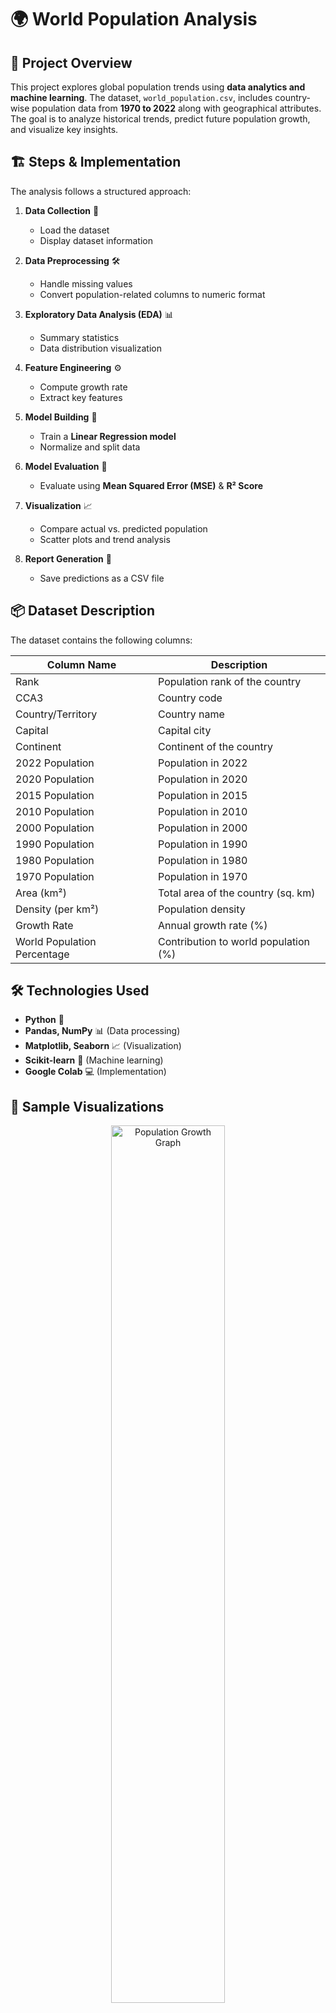 # 🌍 World Population Analysis

## 📌 Project Overview
This project explores global population trends using **data analytics and machine learning**. The dataset, `world_population.csv`, includes country-wise population data from **1970 to 2022** along with geographical attributes. The goal is to analyze historical trends, predict future population growth, and visualize key insights.

## 🏗️ Steps & Implementation
The analysis follows a structured approach:

1. **Data Collection** 📂  
   - Load the dataset
   - Display dataset information

2. **Data Preprocessing** 🛠️  
   - Handle missing values
   - Convert population-related columns to numeric format

3. **Exploratory Data Analysis (EDA)** 📊  
   - Summary statistics
   - Data distribution visualization

4. **Feature Engineering** ⚙️  
   - Compute growth rate
   - Extract key features

5. **Model Building** 🤖  
   - Train a **Linear Regression model**
   - Normalize and split data

6. **Model Evaluation** 🎯  
   - Evaluate using **Mean Squared Error (MSE)** & **R² Score**

7. **Visualization** 📈  
   - Compare actual vs. predicted population
   - Scatter plots and trend analysis

8. **Report Generation** 📜  
   - Save predictions as a CSV file

## 📦 Dataset Description
The dataset contains the following columns:

| Column Name               | Description                            |
|---------------------------|----------------------------------------|
| Rank                      | Population rank of the country        |
| CCA3                      | Country code                          |
| Country/Territory         | Country name                          |
| Capital                   | Capital city                          |
| Continent                 | Continent of the country              |
| 2022 Population           | Population in 2022                    |
| 2020 Population           | Population in 2020                    |
| 2015 Population           | Population in 2015                    |
| 2010 Population           | Population in 2010                    |
| 2000 Population           | Population in 2000                    |
| 1990 Population           | Population in 1990                    |
| 1980 Population           | Population in 1980                    |
| 1970 Population           | Population in 1970                    |
| Area (km²)                | Total area of the country (sq. km)    |
| Density (per km²)         | Population density                    |
| Growth Rate               | Annual growth rate (%)                |
| World Population Percentage | Contribution to world population (%) |

## 🛠️ Technologies Used
- **Python** 🐍
- **Pandas, NumPy** 📊 (Data processing)
- **Matplotlib, Seaborn** 📈 (Visualization)
- **Scikit-learn** 🤖 (Machine learning)
- **Google Colab** 💻 (Implementation)

## 📸 Sample Visualizations
<div align="center">
  <img src="https://via.placeholder.com/600x300.png?text=Population+Graph" alt="Population Growth Graph" width="60%">
</div>

## 🚀 How to Run
1. **Clone the Repository:**
   ```bash
   git clone https://github.com/yourusername/world-population-analysis.git
   cd world-population-analysis
   ```
2. **Install Dependencies:**
   ```bash
   pip install -r requirements.txt
   ```
3. **Run the Jupyter Notebook or Google Colab:**
   - Open `world_population_analysis.ipynb`
   - Run the cells sequentially

## 📜 License
This project is licensed under the **GNU General Public License v3.0**.

## 💡 Contributions & Feedback
Feel free to **fork**, **contribute**, and **raise issues**! 🚀

